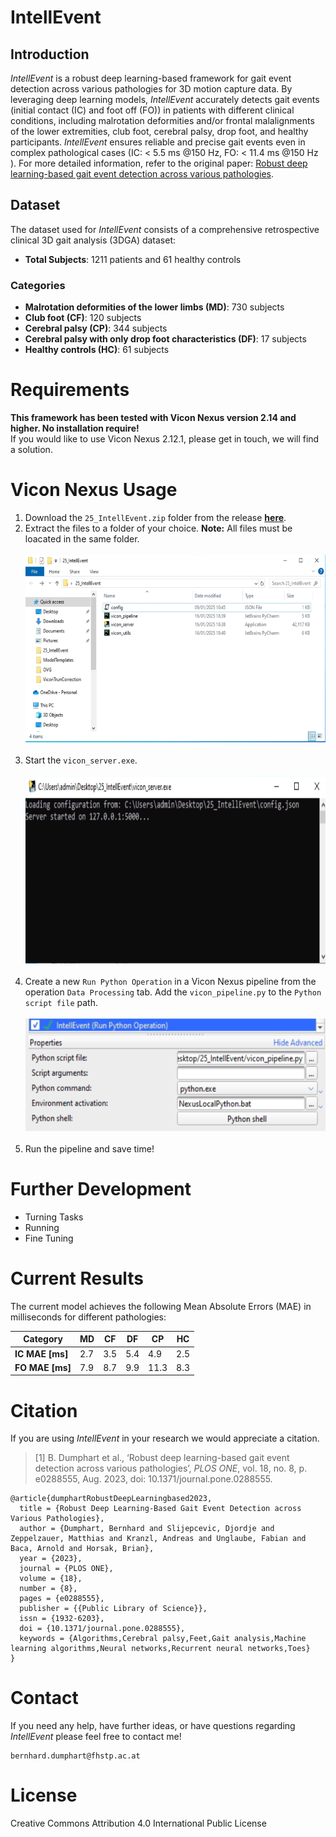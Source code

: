 # IntellEvent

## Introduction
*IntellEvent* is a robust deep learning-based framework for gait event detection across various pathologies for 3D motion capture data. By leveraging deep learning models, *IntellEvent* accurately detects gait events (initial contact (IC) and foot off (FO)) in patients with different clinical conditions, including malrotation deformities and/or frontal malalignments of the lower extremities, club foot, cerebral palsy, drop foot, and healthy participants. *IntellEvent* ensures reliable and precise gait events even in complex pathological cases (IC: < 5.5 ms @150 Hz, FO: < 11.4 ms @150 Hz ). For more detailed information, refer to the original paper: [Robust deep learning-based gait event detection across various pathologies](https://journals.plos.org/plosone/article?id=10.1371/journal.pone.0288555).

## Dataset
The dataset used for *IntellEvent* consists of a comprehensive retrospective clinical 3D gait analysis (3DGA) dataset:

- **Total Subjects**: 1211 patients and 61 healthy controls

### Categories
- **Malrotation deformities of the lower limbs (MD)**: 730 subjects
- **Club foot (CF)**: 120 subjects
- **Cerebral palsy (CP)**: 344 subjects
- **Cerebral palsy with only drop foot characteristics (DF)**: 17 subjects
- **Healthy controls (HC)**: 61 subjects

# Requirements
**This framework has been tested with Vicon Nexus version 2.14 and higher. No installation require!** <br>
If you would like to use Vicon Nexus 2.12.1, please get in touch, we will find a solution. 

# Vicon Nexus Usage

1) Download the `25_IntellEvent.zip` folder from the release **[here](https://github.com/fhstp/IntellEvent/releases/download/v2.0/25_IntellEvent.zip)**.
2) Extract the files to a folder of your choice. **Note:** All files must be loacated in the same folder. <br><br>
   <img src="img/extracted_folder.png" alt="Extracted Folder" height=300, width="700"> <br><br>
3) Start the `vicon_server.exe`. <br><br>
   <img src="img/vicon_server.png" alt="Starting the vicon_server" height=300, width="700"> <br><br>
4) Create a new `Run Python Operation` in a Vicon Nexus pipeline from the operation `Data Processing` tab. Add the `vicon_pipeline.py` to the `Python script file` path. <br> <br>
   <img src="img/vicon_pipeline.png" alt="Vicon Nexus *IntellEvent* pipeline" height=180, width="500"> <br><br>
5) Run the pipeline and save time!

# Further Development
- Turning Tasks
- Running
- Fine Tuning


# Current Results
The current model achieves the following Mean Absolute Errors (MAE) in milliseconds for different pathologies:

| Category  | MD   | CF   | DF   | CP   | HC   |
|-----------|-------|-------|-------|-------|-------|
| **IC MAE [ms]** | 2.7   | 3.5   | 5.4   | 4.9   | 2.5   |
| **FO MAE [ms]** | 7.9   | 8.7   | 9.9   | 11.3   | 8.3   |

# Citation
If you are using *IntellEvent* in your research we would appreciate a citation. 
> [1] B. Dumphart et al., ‘Robust deep learning-based gait event detection across various pathologies’, *PLOS ONE*, vol. 18, no. 8, p. e0288555, Aug. 2023, doi: 10.1371/journal.pone.0288555.
```
@article{dumphartRobustDeepLearningbased2023,
  title = {Robust Deep Learning-Based Gait Event Detection across Various Pathologies},
  author = {Dumphart, Bernhard and Slijepcevic, Djordje and Zeppelzauer, Matthias and Kranzl, Andreas and Unglaube, Fabian and Baca, Arnold and Horsak, Brian},
  year = {2023},
  journal = {PLOS ONE},
  volume = {18},
  number = {8},
  pages = {e0288555},
  publisher = {{Public Library of Science}},
  issn = {1932-6203},
  doi = {10.1371/journal.pone.0288555},
  keywords = {Algorithms,Cerebral palsy,Feet,Gait analysis,Machine learning algorithms,Neural networks,Recurrent neural networks,Toes}
}
```


# Contact
If you need any help, have further ideas, or have questions regarding *IntellEvent* please feel free to contact me!
```
bernhard.dumphart@fhstp.ac.at
```

# License
Creative Commons Attribution 4.0 International Public License
